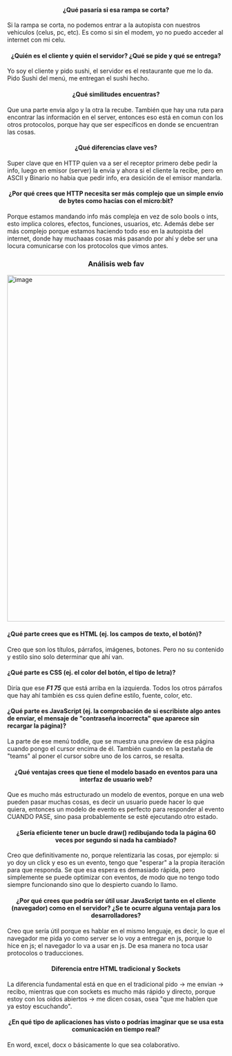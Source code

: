 #### <p align=center> ¿Qué pasaría si esa rampa se corta? </p>

Si la rampa se corta, no podemos entrar a la autopista con nuestros vehiculos (celus, pc, etc). Es como si sin el modem, yo no puedo acceder al internet con mi celu.

#### <p align=center>¿Quién es el cliente y quién el servidor? ¿Qué se pide y qué se entrega?  </p>

Yo soy el cliente y pido sushi, el servidor es el restaurante que me lo da. Pido Sushi del menú, me entregan el sushi hecho.

#### <p align=center> ¿Qué similitudes encuentras?</p>

Que una parte envia algo y la otra la recube. También que hay una ruta para encontrar las información en el server, entonces eso está en comun con los otros protocolos, porque hay que ser específicos en donde se encuentran las cosas.

#### <p align=center> ¿Qué diferencias clave ves?</p>

Super clave que en HTTP quien va a ser el receptor primero debe pedir la info, luego en emisor (server) la envia y ahora si el cliente la recibe, pero en ASCII y Binario no habia que pedir info, era desición de el emisor mandarla.

#### <p align=center> ¿Por qué crees que HTTP necesita ser más complejo que un simple envío de bytes como hacías con el micro:bit? </p>

Porque estamos mandando info más compleja en vez de solo bools o ints, esto implica colores, efectos, funciones, usuarios, etc. Además debe ser más complejo porque estamos haciendo todo eso en la autopista del internet, donde hay muchaaas cosas más pasando por ahí y debe ser una locura comunicarse con los protocolos que vimos antes.

### <p align=center> Análisis web fav</p>

<img width="800" alt="image" src="https://github.com/user-attachments/assets/ef1edf30-014d-480a-ad2a-39db2e7007ac" />

#### ¿Qué parte crees que es HTML (ej. los campos de texto, el botón)?
Creo que son los títulos, párrafos, imágenes, botones. Pero no su contenido y estilo sino solo determinar que ahí van.

#### ¿Qué parte es CSS (ej. el color del botón, el tipo de letra)?
Diría que ese ***F1 75*** que está arriba en la izquierda. Todos los otros párrafos que hay ahí también es css quien define estilo, fuente, color, etc.

#### ¿Qué parte es JavaScript (ej. la comprobación de si escribiste algo antes de enviar, el mensaje de "contraseña incorrecta" que aparece sin recargar la página)? 
La parte de ese menú toddle, que se muestra una preview de esa página cuando pongo el cursor encima de él. También cuando en la pestaña de "teams" al poner el cursor sobre uno de los carros, se resalta.

#### <p align=center>¿Qué ventajas crees que tiene el modelo basado en eventos para una interfaz de usuario web?</p>

Que es mucho más estructurado un modelo de eventos, porque en una web pueden pasar muchas cosas, es decir un usuario puede hacer lo que quiera, entonces un modelo de evento es perfecto para responder al evento CUANDO PASE, sino pasa probablemente se esté ejecutando otro estado. 

#### <p align=center>¿Sería eficiente tener un bucle draw() redibujando toda la página 60 veces por segundo si nada ha cambiado? </p>

Creo que definitivamente no, porque relentizaria las cosas, por ejemplo: si yo doy un click y eso es un evento, tengo que "esperar" a la propia iteración para que responda. Se que esa espera es demasiado rápida, pero simplemente se puede optimizar con eventos, de modo que no tengo todo siempre funcionando sino que lo despierto cuando lo llamo.

#### <p align=center>¿Por qué crees que podría ser útil usar JavaScript tanto en el cliente (navegador) como en el servidor? ¿Se te ocurre alguna ventaja para los desarrolladores?</p>

Creo que sería útil porque es hablar en el mismo lenguaje, es decir, lo que el navegador me pida yo como server se lo voy a entregar en js, porque lo hice en js; el navegador lo va a usar en js. De esa manera no toca usar protocolos o traducciones.


#### <p align=center>Diferencia entre HTML tradicional y Sockets</p> 

La diferencia fundamental está en que en el tradicional pido -> me envian -> recibo, mientras que con sockets es mucho más rápido y directo, porque estoy con los oidos abiertos -> me dicen cosas, osea "que me hablen que ya estoy escuchando".

#### <p align=center>¿En qué tipo de aplicaciones has visto o podrías imaginar que se usa esta comunicación en tiempo real? </p>

En word, excel, docx o básicamente lo que sea colaborativo.
